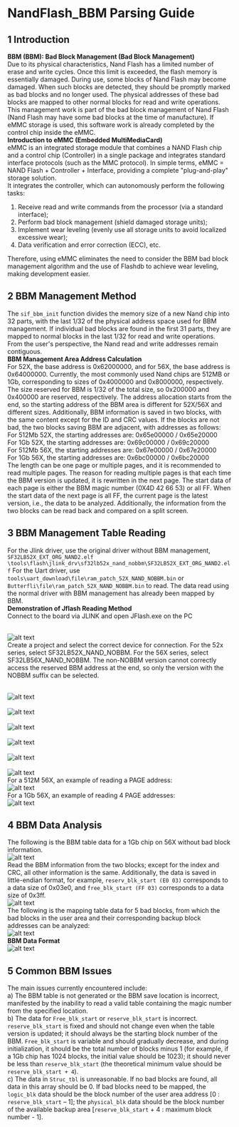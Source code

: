 # NandFlash_BBM Parsing Guide
## 1 Introduction
**BBM (BBM): Bad Block Management (Bad Block Management)**<br>
Due to its physical characteristics, Nand Flash has a limited number of erase and write cycles. Once this limit is exceeded, the flash memory is essentially damaged. During use, some blocks of Nand Flash may become damaged. When such blocks are detected, they should be promptly marked as bad blocks and no longer used. The physical addresses of these bad blocks are mapped to other normal blocks for read and write operations. This management work is part of the bad block management of Nand Flash (Nand Flash may have some bad blocks at the time of manufacture). If eMMC storage is used, this software work is already completed by the control chip inside the eMMC.<br>
**Introduction to eMMC (Embedded MultiMediaCard)**<br>
eMMC is an integrated storage module that combines a NAND Flash chip and a control chip (Controller) in a single package and integrates standard interface protocols (such as the MMC protocol). In simple terms, eMMC = NAND Flash + Controller + Interface, providing a complete "plug-and-play" storage solution.<br>It integrates the controller, which can autonomously perform the following tasks:<br>
1. Receive read and write commands from the processor (via a standard interface);<br>
2. Perform bad block management (shield damaged storage units);<br>
3. Implement wear leveling (evenly use all storage units to avoid localized excessive wear);<br>
4. Data verification and error correction (ECC), etc.<br>

Therefore, using eMMC eliminates the need to consider the BBM bad block management algorithm and the use of Flashdb to achieve wear leveling, making development easier.

## 2 BBM Management Method
The `sif_bbm_init` function divides the memory size of a new Nand chip into 32 parts, with the last 1/32 of the physical address space used for BBM management. If individual bad blocks are found in the first 31 parts, they are mapped to normal blocks in the last 1/32 for read and write operations. From the user's perspective, the Nand read and write addresses remain contiguous.<br>
**BBM Management Area Address Calculation**<br>
For 52X, the base address is 0x62000000, and for 56X, the base address is 0x64000000.
Currently, the most commonly used Nand chips are 512MB or 1Gb, corresponding to sizes of 0x4000000 and 0x8000000, respectively. The size reserved for BBM is 1/32 of the total size, so 0x200000 and 0x400000 are reserved, respectively. The address allocation starts from the end, so the starting address of the BBM area is different for 52X/56X and different sizes. Additionally, BBM information is saved in two blocks, with the same content except for the ID and CRC values. If the blocks are not bad, the two blocks saving BBM are adjacent, with addresses as follows:<br>
For 512Mb 52X, the starting addresses are: 0x65e00000 / 0x65e20000<br>
For 1Gb 52X, the starting addresses are: 0x69c00000 / 0x69c20000<br>
For 512Mb 56X, the starting addresses are: 0x67e00000 / 0x67e20000<br>
For 1Gb 56X, the starting addresses are: 0x6bc00000 / 0x6bc20000<br>
The length can be one page or multiple pages, and it is recommended to read multiple pages. The reason for reading multiple pages is that each time the BBM version is updated, it is rewritten in the next page. The start data of each page is either the BBM magic number (0X4D 42 66 53) or all FF. When the start data of the next page is all FF, the current page is the latest version, i.e., the data to be analyzed.
Additionally, the information from the two blocks can be read back and compared on a split screen.

## 3 BBM Management Table Reading
For the Jlink driver, use the original driver without BBM management, `SF32LB52X_EXT_ORG_NAND2.elf`
`\tools\flash\jlink_drv\sf32lb52x_nand_nobbm\SF32LB52X_EXT_ORG_NAND2.elf`
For the Uart driver, use `tools\uart_download\file\ram_patch_52X_NAND_NOBBM.bin` or `Butterfli\file\ram_patch_52X_NAND_NOBBM.bin` to read. The data read using the normal driver with BBM management has already been mapped by BBM.<br>
**Demonstration of Jflash Reading Method**<br>
Connect to the board via JLINK and open JFlash.exe on the PC

<br>![alt text](./assets/bbm001.png)<br>
Create a project and select the correct device for connection.
For the 52x series, select SF32LB52X_NAND_NOBBM.
For the 56X series, select SF32LB56X_NAND_NOBBM.
The non-NOBBM version cannot correctly access the reserved BBM address at the end, so only the version with the NOBBM suffix can be selected.

<br>![alt text](./assets/bbm002.png)<br>
<br>![alt text](./assets/bbm003.png)<br>
<br>![alt text](./assets/bbm004.png)<br>
<br>![alt text](./assets/bbm005.png)<br>
<br>![alt text](./assets/bbm006.png)<br>
<br>![alt text](./assets/bbm007.png)<br>
For a 512M 56X, an example of reading a PAGE address:
<br>![alt text](./assets/bbm008.png)<br>
For a 1Gb 56X, an example of reading 4 PAGE addresses:
<br>![alt text](./assets/bbm009.png)<br>

## 4 BBM Data Analysis
The following is the BBM table data for a 1Gb chip on 56X without bad block information.
<br>![alt text](./assets/bbm010.png)<br>
Read the BBM information from the two blocks; except for the index and CRC, all other information is the same.
Additionally, the data is saved in little-endian format, for example, `reserv_blk_start (E0 03)` corresponds to a data size of 0x03e0, and `free_blk_start (FF 03)` corresponds to a data size of 0x3ff.
<br>![alt text](./assets/bbm011.png)<br>
The following is the mapping table data for 5 bad blocks, from which the bad blocks in the user area and their corresponding backup block addresses can be analyzed:
<br>![alt text](./assets/bbm012.png)<br>
**BBM Data Format**
<br>![alt text](./assets/bbm013.png)<br>

## 5 Common BBM Issues

The main issues currently encountered include:<br>
a) The BBM table is not generated or the BBM save location is incorrect, manifested by the inability to read a valid table containing the magic number from the specified location.<br>
b) The data for `Free_blk_start` or `reserve_blk_start` is incorrect. `reserve_blk_start` is fixed and should not change even when the table version is updated; it should always be the starting block number of the BBM. `Free_blk_start` is variable and should gradually decrease, and during initialization, it should be the total number of blocks minus 1 (for example, if a 1Gb chip has 1024 blocks, the initial value should be 1023); it should never be less than `reserve_blk_start` (the theoretical minimum value should be `reserve_blk_start + 4`).<br>
c) The data in `Struc_tbl` is unreasonable. If no bad blocks are found, all data in this array should be 0. If bad blocks need to be mapped, the `logic_blk` data should be the block number of the user area address [0 : `reserve_blk_start` – 1]; the `physical_blk` data should be the block number of the available backup area [`reserve_blk_start` + 4 : maximum block number - 1].